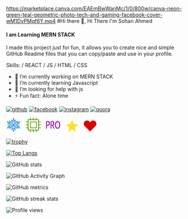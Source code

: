

https://marketplace.canva.com/EAEmBwWanMc/1/0/800w/canva-neon-green-teal-geometric-photo-tech-and-gaming-facebook-cover-wM1DvPMqf6Y.mp4
#Hi there 👋, Hi There  I'm Sohan  Ahmed
#### I am Learning MERN STACK


I made this project just for fun, it allows you to create nice and simple GitHub Readme files that you can copy/paste and use in your profile.

Skills:  / REACT / JS / HTML / CSS

- 🔭 I’m currently working on MERN STACK 
- 🌱 I’m currently learning Javascript 
- 🤔 I’m looking for help with js 
- ⚡ Fun fact: Alone time 


[<img src='https://cdn.jsdelivr.net/npm/simple-icons@3.0.1/icons/github.svg' alt='github' height='40'>](https://github.com/asohan-ahmed)  [<img src='https://cdn.jsdelivr.net/npm/simple-icons@3.0.1/icons/facebook.svg' alt='facebook' height='40'>](https://www.facebook.com/ibrahimhate)  [<img src='https://cdn.jsdelivr.net/npm/simple-icons@3.0.1/icons/instagram.svg' alt='instagram' height='40'>](https://www.instagram.com/imsohanahmed/)  [<img src='https://cdn.jsdelivr.net/npm/simple-icons@3.0.1/icons/quora.svg' alt='quora' height='40'>](Md-Kalil-1-1)  

<a href='https://archiveprogram.github.com/'><img src='https://raw.githubusercontent.com/acervenky/animated-github-badges/master/assets/acbadge.gif' width='40' height='40'></a> <a href='https://docs.github.com/en/developers'><img src='https://raw.githubusercontent.com/acervenky/animated-github-badges/master/assets/devbadge.gif' width='40' height='40'></a> <a href='https://github.com/pricing'><img src='https://raw.githubusercontent.com/acervenky/animated-github-badges/master/assets/pro.gif' width='40' height='40'></a> <a href='https://stars.github.com/'><img src='https://raw.githubusercontent.com/acervenky/animated-github-badges/master/assets/starbadge.gif' width='35' height='35'></a> <a href='https://docs.github.com/en/github/supporting-the-open-source-community-with-github-sponsors'><img src='https://raw.githubusercontent.com/acervenky/animated-github-badges/master/assets/sponsorbadge.gif' width='35' height='35'></a> 

[![trophy](https://github-profile-trophy.vercel.app/?username=asohan-ahmed)](https://github.com/ryo-ma/github-profile-trophy)

[![Top Langs](https://github-readme-stats.vercel.app/api/top-langs/?username=asohan-ahmed)](https://github.com/anuraghazra/github-readme-stats)

![GitHub stats](https://github-readme-stats.vercel.app/api?username=asohan-ahmed&show_icons=true)  

![GitHub Activity Graph](https://activity-graph.herokuapp.com/graph?username=asohan-ahmed)  

![GitHub metrics](https://metrics.lecoq.io/asohan-ahmed)  

![GitHub streak stats](https://github-readme-streak-stats.herokuapp.com/?user=asohan-ahmed)  

![Profile views](https://gpvc.arturio.dev/asohan-ahmed)  
